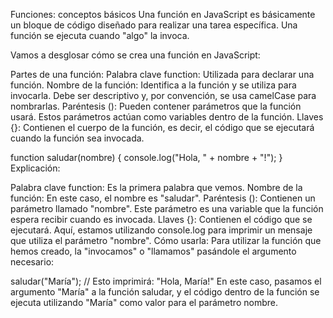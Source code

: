 Funciones: conceptos básicos
Una función en JavaScript es básicamente un bloque de código diseñado para realizar una tarea específica. Una función se ejecuta cuando "algo" la invoca.

Vamos a desglosar cómo se crea una función en JavaScript:

Partes de una función:
Palabra clave function: Utilizada para declarar una función.
Nombre de la función: Identifica a la función y se utiliza para invocarla. Debe ser descriptivo y, por convención, se usa camelCase para nombrarlas.
Paréntesis (): Pueden contener parámetros que la función usará. Estos parámetros actúan como variables dentro de la función.
Llaves {}: Contienen el cuerpo de la función, es decir, el código que se ejecutará cuando la función sea invocada.


function saludar(nombre) {
console.log("Hola, " + nombre + "!");
}
Explicación:

Palabra clave function: Es la primera palabra que vemos.
Nombre de la función: En este caso, el nombre es "saludar".
Paréntesis (): Contienen un parámetro llamado "nombre". Este parámetro es una variable que la función espera recibir cuando es invocada.
Llaves {}: Contienen el código que se ejecutará. Aquí, estamos utilizando console.log para imprimir un mensaje que utiliza el parámetro "nombre".
Cómo usarla:
Para utilizar la función que hemos creado, la "invocamos" o "llamamos" pasándole el argumento necesario:

saludar("María");  // Esto imprimirá: "Hola, María!"
En este caso, pasamos el argumento "María" a la función saludar, y el código dentro de la función se ejecuta utilizando "María" como valor para el parámetro nombre.
